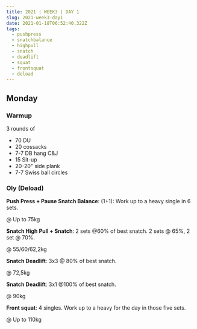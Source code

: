 ```yaml
---
title: 2021 | WEEK3 | DAY 1
slug: 2021-week3-day1
date: 2021-01-18T06:52:40.322Z
tags:
  - pushpress
  - snatchbalance
  - highpull
  - snatch
  - deadlift
  - squat
  - frontsquat
  - deload
---
```

## Monday

### Warmup

3 rounds of

* 70 DU
* 20 cossacks
* 7-7 DB hang C&J
* 15 Sit-up
* 20-20" side plank
* 7-7 Swiss ball circles

### Oly (Deload)

**Push Press + Pause Snatch Balance**: (1+1): Work up to a heavy single in 6 sets.

@ Up to 75kg

**Snatch High Pull + Snatch**: 2 sets @60% of best snatch. 2 sets @ 65%, 2 set @ 70%.

@ 55/60/62,2kg

**Snatch Deadlift**: 3x3 @ 80% of best snatch.

@ 72,5kg

**Snatch Deadlift**: 3x1 @100% of best snatch.

@ 90kg

**Front squat**: 4 singles. Work up to a heavy for the day in those five sets.

@ Up to 110kg